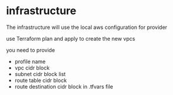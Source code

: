 # infrastructure

The infrastructure will use the local aws configuration for provider

use Terraform plan and apply to create the new vpcs

you need to provide 
- profile name
- vpc cidr block
- subnet cidr block list
- route table cidr block
- route destination cidr block
in .tfvars file 